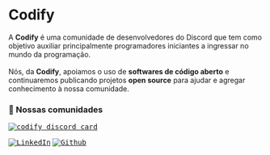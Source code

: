 <h1>Codify</h1>

A <strong>Codify</strong> é uma comunidade de desenvolvedores do Discord que tem como objetivo auxiliar principalmente programadores iniciantes a ingressar no mundo da programação.<br/><br/>
Nós, da <strong>Codify</strong>, apoiamos o uso de <strong>softwares de código aberto</strong> e continuaremos publicando projetos <strong>open source</strong> para ajudar e agregar conhecimento à nossa comunidade.

<h3>🦄 Nossas comunidades</h3>

[<kbd>![codify discord card](https://guild-cards.discloud.app/api/743482187365613641?buttonText=Entrar)](https://discord.com/invite/hU27wXZEns)

[<kbd>![LinkedIn](https://img.shields.io/badge/Linkedin-0077B5?style=for-the-badge&logo=linkedin&logoColor=white)</kbd>](https://www.linkedin.com/company/codify-community/)
[<kbd>![Github](https://img.shields.io/badge/GitHub-100000?style=for-the-badge&logo=github&logoColor=white)</kbd>](https://github.com/codify-community)
